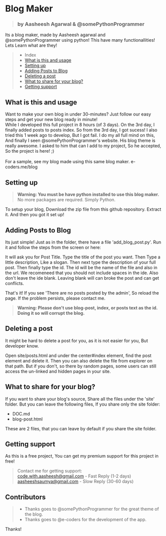 # Blog Maker
> ### by Aasheesh Agarwal & @somePythonProgrammer
Its a blog maker, made by Aasheesh agarwal and @somePythonProgrammer using python! This have many functionallities! Lets Learn what are they!
<br>

> * Index
> * <a href="#">What is this and usage</a>
> * <a href="#">Setting up</a>
> * <a href="#">Adding Posts to Blog</a>
> * <a href="#">Deleting a post</a>
> * <a href="#">What to share for your blog?</a>
> * <a href="#">Getting support</a>

## What is this and usage
Want to make your own blog in under 30-minutes? Just follow our easy steps and get your new blog ready in minute!<br>
While I developed this full project in 8 hours (of 3 days). On the 3rd day, I finally added posts to posts index. So from the 3rd day, I got sucess! I also tried this 1 week ago to develop, But I got fail. I do my all full mind on this, And finally I seen @somePythonProgrammer's website. His blog theme is really awesome. I asked to him that can I add to my project, So he accepted, So the project is here! ;)<br>
<br>For a sample, see my blog made using this same blog maker. e-coders.me/blog

## Setting up
> **Warning: You must be have python installed to use this blog maker.**<br>
> No more packages are required. Simply Python.


To setup your blog, Download the zip file from this github repository. Extract it. And then you got it set up!

## Adding Posts to Blog
Its just simple! Just as in the folder, there have a file 'add_blog_post.py'. Run it and follow the steps from the screen or here:

It will ask you for Post Title. Type the title of the post you want. Then Type a little description, Like a slogan. Then next type the description of your full post. Then finally type the id. The id will be the name of the file and also in the url. We recomeneed that you should not include spaces in the ide. Also don't leave the ide blank. Leaving blank will can broke the post and can get conflicts.

That's it! If you see 'There are no posts posted by the admin', So reload the page. If the problem persists, please contact me.

> **Warning: Please don't use blog-post, index, or posts text as the id. Doing it so will corrupt the blog.**


## Deleting a post
It might be hard to delete a post for you, as it is not easier for you, But developer know.

Open site/posts.html and under the center#index element, find the post element and delete it. Then you can also delete the file from explorer on that path. But if you don't, so there by random pages, some users can still access the un-linked and hidden pages in your site.

## What to share for your blog?
If you want to share your blog's source, Share all the files under the 'site' folder. But you can leave the following files, If you share only the site folder:
* DOC.md
* blog-post.html

These are 2 files, that you can leave by default if you share the site folder.

## Getting support
As this is a free project, You can get my premium support for this project in free!

> Contact me for getting support:<br>
> code.with.aasheesh@gmail.com - Fast Reply (1-2 days)<br>
> aasheeshsaumya@gmail.com - Slow Reply (30-60 days)

## Contributors
> * Thanks goes to @somePythonProgrammer for the great theme of the blog.<br>
> * Thanks goes to @e-coders for the development of the app.

Thanks!
